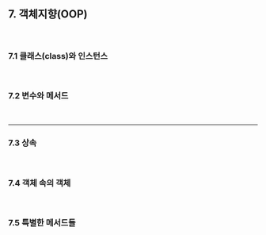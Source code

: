 ## 7. 객체지향(OOP)  
<br/>

### 7.1 클래스(class)와 인스턴스  
<br/>

### 7.2 변수와 메서드  
<br/>

---

### 7.3 상속  
<br/>

### 7.4 객체 속의 객체  
<br/>

### 7.5 특별한 메서드들  

